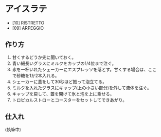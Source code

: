 # アイスラテ

* [10] RISTRETTO
* [09] ARPEGGIO

## 作り方

1. 甘くするどうか先に聞いておく。
2. 青い細長いグラスにミルクをカップの1/4位まで注ぐ。
3. 氷を一杯いれたシェーカーにエスプレッソを落とす。甘くする場合は、ここで砂糖を1か2本入れる。
2. シェーカーに蓋をして30秒ほど振って泡立てる。
3. ミルクを入れたグラスにキャップ(上の小さい部分)を外して液体を注ぐ。
4. キャップを戻して、蓋を開けて氷と泡を上に乗せる。
4. トロピカルストローとコースターをセットしてできあがり。

## 仕入れ

(執筆中)